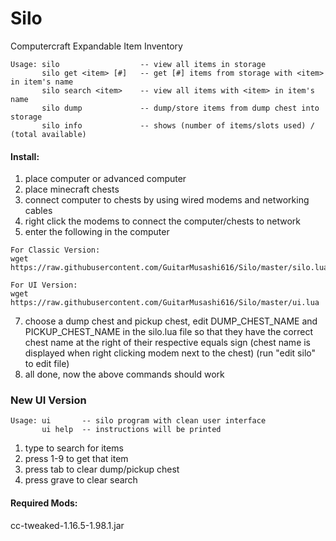 # Silo
Computercraft Expandable Item Inventory
~~~
Usage: silo                  -- view all items in storage
       silo get <item> [#]   -- get [#] items from storage with <item> in item's name
       silo search <item>    -- view all items with <item> in item's name
       silo dump             -- dump/store items from dump chest into storage
       silo info             -- shows (number of items/slots used) / (total available)
~~~


#### Install:
1) place computer or advanced computer
3) place minecraft chests
4) connect computer to chests by using wired modems and networking cables
5) right click the modems to connect the computer/chests to network
6) enter the following in the computer
~~~
For Classic Version:
wget https://raw.githubusercontent.com/GuitarMusashi616/Silo/master/silo.lua

For UI Version:
wget https://raw.githubusercontent.com/GuitarMusashi616/Silo/master/ui.lua
~~~
7) choose a dump chest and pickup chest, edit DUMP_CHEST_NAME and PICKUP_CHEST_NAME in the silo.lua file so that they have the correct chest name at the right of their respective equals sign (chest name is displayed when right clicking modem next to the chest) (run "edit silo" to edit file)
8) all done, now the above commands should work


### New UI Version
~~~
Usage: ui       -- silo program with clean user interface
       ui help  -- instructions will be printed
~~~
1) type to search for items
2) press 1-9 to get that item
3) press tab to clear dump/pickup chest
4) press grave to clear search

#### Required Mods:
cc-tweaked-1.16.5-1.98.1.jar
